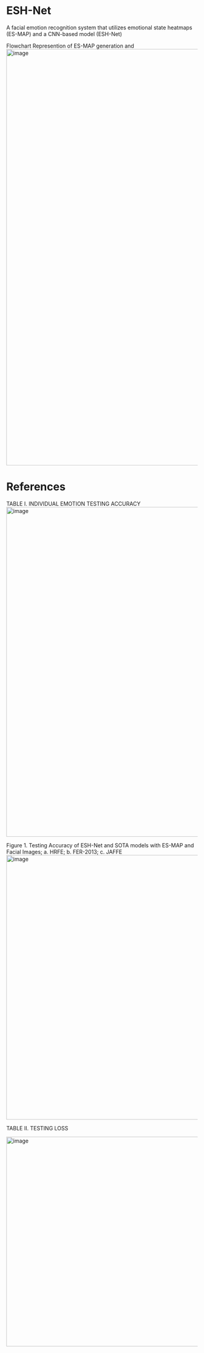 # ESH-Net
A facial emotion recognition system that utilizes emotional state heatmaps (ES-MAP) and a CNN-based model (ESH-Net)


Flowchart Represention of ES-MAP generation and 
<img width="1092" alt="image" src="https://github.com/emmyyangqy/ESH-Net/assets/91351762/56d9e488-a71d-4eb5-b2ec-81e9d1ea54b8">



# References

TABLE I. 	INDIVIDUAL EMOTION TESTING ACCURACY
<img width="865" alt="image" src="https://github.com/emmyyangqy/ESH-Net/assets/91351762/e0f88de0-ce7e-4740-aa88-0943be62ea56">

Figure 1.  Testing Accuracy of ESH-Net and SOTA models with ES-MAP and Facial Images; a. HRFE; b. FER-2013; c. JAFFE
<img width="694" alt="image" src="https://github.com/emmyyangqy/ESH-Net/assets/91351762/3011ad9d-974e-486a-88f9-389038435e6b">

TABLE II. 	TESTING LOSS 

<img width="550" alt="image" src="https://github.com/emmyyangqy/ESH-Net/assets/91351762/9bbd2a7a-0b1b-408c-b74f-a0f43ae64d5f">



